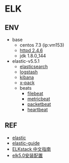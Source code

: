# ELK

## ENV

- base
  - centos 7.3 (ip:vm153)
  - [httpd 2.4.6](env-httpd.md)
  - jdk 1.8.0_144
- elastic-v5.5.1
  - [elasticsearch](elk-es.md)
  - [logstash](elk-logstash.md)
  - [kibana](elk-kbn.md)
  - [x-pack](elk-xpack.md)
  - beats
    - [filebeat](elk-filebeat.md)
    - [metricbeat](elk-metricbeat.md)
    - [packetbeat](elk-packetbeat.md)
    - [heartbeat](elk-heartbeat.md)


## REF

- [elastic](https://www.elastic.co/)
- [elastic-guide](https://www.elastic.co/guide/index.html)
- [ELKstack 中文指南](https://www.gitbook.com/book/chenryn/elk-stack-guide-cn/details)
- [elk5.0安装配置](http://blog.csdn.net/qq942477618/article/details/53518372)

